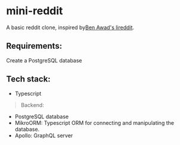 # mini-reddit

A basic reddit clone, inspired by[Ben Awad's lireddit](https://github.com/benawad/lireddit).

## Requirements:

Create a PostgreSQL database

## Tech stack:

- Typescript

> Backend:

- PostgreSQL database
- MikroORM: Typescript ORM for connecting and manipulating the database.
- Apollo: GraphQL server
